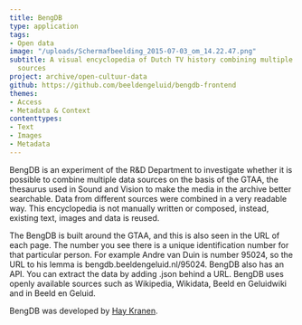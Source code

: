 ```yaml
---
title: BengDB
type: application
tags:
- Open data
image: "/uploads/Schermafbeelding_2015-07-03_om_14.22.47.png"
subtitle: A visual encyclopedia of Dutch TV history combining multiple open data
  sources
project: archive/open-cultuur-data
github: https://github.com/beeldengeluid/bengdb-frontend
themes:
- Access
- Metadata & Context
contenttypes:
- Text
- Images
- Metadata
---
```


BengDB is an experiment of the R&D Department to investigate whether it is possible to combine multiple data sources on the basis of the GTAA, the thesaurus used in Sound and Vision to make the media in the archive better searchable. Data from different sources were combined in a very readable way. This encyclopedia is not manually written or composed, instead, existing text, images and data is reused.

The BengDB is built around the GTAA, and this is also seen in the URL of each page. The number you see there is a unique identification number for that particular person. For example Andre van Duin is number 95024, so the URL to his lemma is bengdb.beeldengeluid.nl/95024. BengDB also has an API. You can extract the data by adding .json behind a URL. BengDB uses openly available sources such as Wikipedia, Wikidata, Beeld en Geluidwiki and in Beeld en Geluid.

BengDB was developed by [Hay Kranen](http://www.haykranen.nl/).
